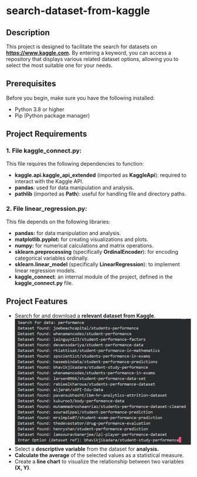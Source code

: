 # search-dataset-from-kaggle

## Description
This project is designed to facilitate the search for datasets on **https://www.kaggle.com.** By entering a keyword, you can access a repository that displays various related dataset options, allowing you to select the most suitable one for your needs.<br>

## Prerequisites

Before you begin, make sure you have the following installed:<br>

- Python 3.8 or higher<br>
- Pip (Python package manager)<br>

## Project Requirements

### 1. File kaggle_connect.py:
This file requires the following dependencies to function:<br>

- **kaggle.api.kaggle_api_extended** (imported as **KaggleApi**): required to interact with the Kaggle API.<br>
- **pandas**: used for data manipulation and analysis.<br>
- **pathlib** (imported as **Path**): useful for handling file and directory paths.<br>

### 2. File linear_regression.py:
This file depends on the following libraries:<br>

- **pandas:** for data manipulation and analysis.<br>
- **matplotlib.pyplot:** for creating visualizations and plots.<br>
- **numpy:** for numerical calculations and matrix operations.<br>
- **sklearn.preprocessing** (specifically **OrdinalEncoder**): for encoding categorical variables ordinally.<br>
- **sklearn.linear_model** (specifically **LinearRegression**): to implement linear regression models.<br>
- **kaggle_connect**: an internal module of the project, defined in the **kaggle_connect.py** file.<br>

## Project Features

- Search for and download a **relevant dataset from Kaggle**.<br>
![Captura de pantalla](./images/search.png)<br>
- Select a **descriptive variable** from the dataset for **analysis.**<br>
- **Calculate the average** of the selected values as a statistical measure.<br>
- Create a **line chart** to visualize the relationship between two variables **(X, Y)**.